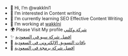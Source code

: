 
- 👋 Hi, I’m @wakklni1
- 👀 I’m interested in Content writing
- 🌱 I’m currently learning SEO Effective Content Writing
- 💞️ I’m working at <a href="https://wakklni.com//" title="شركة وكلني">wakklni</a>
- 🌍 Please Visit My profile <a href="https://wakklni.com/author/wakklni/" title="your name">شركة وكلني </a>
- ✨ <a href="https://wakklni.com/افضل-شركة-سيو-في-السعودية-0966506535043/l" title="post title">افضل شركة سيو في السعودية</a>
- 🚀 <a href="https://wakklni.com/باقات-التسويق-المتكامل" title="post title">باقات التسويق الإلكتروني في السعودية</a>
- 🙌 <a href="https://wakklni.com//افضل-شركة-برمجة-في-السعودية" title="post title">افضل شركة برمجة في السعودية</a>
<!---
wakklni1/wakklni1 is a ✨ special ✨ repository because its `README.md` (this file) appears on your GitHub profile.
You can click the Preview link to take a look at your changes.
--->
